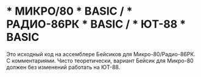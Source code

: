 # * МИКРО/80 * BASIC / * РАДИО-86РК * BASIC / * ЮТ-88 * BASIC

Это исходный код на ассемблере Бейсиков для Микро-80/Радио-86РК. С комментариями.
Чисто теоретически, вариант Бейсик для Микро-80 должен без изменений работать на ЮТ-88.
